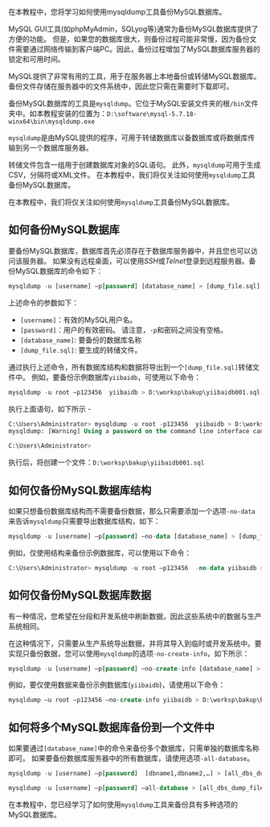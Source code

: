 在本教程中，您将学习如何使用mysqldump工具备份MySQL数据库。

MySQL GUI工具(如phpMyAdmin，SQLyog等)通常为备份MySQL数据库提供了方便的功能。 但是，如果您的数据库很大，则备份过程可能非常慢，因为备份文件需要通过网络传输到客户端PC。因此，备份过程增加了MySQL数据库服务器的锁定和可用时间。

MySQL提供了非常有用的工具，用于在服务器上本地备份或转储MySQL数据库。 备份文件存储在服务器中的文件系统中，因此您只需在需要时下载即可。

备份MySQL数据库的工具是`mysqldump`。它位于MySQL安装文件夹的根`/bin`文件夹中。如本教程安装的位置为：`D:\software\mysql-5.7.18-winx64\bin\mysqldump.exe`

`mysqldump`是由MySQL提供的程序，可用于转储数据库以备数据库或将数据库传输到另一个数据库服务器。

转储文件包含一组用于创建数据库对象的SQL语句。 此外，`mysqldump`可用于生成CSV，分隔符或XML文件。 在本教程中，我们将仅关注如何使用`mysqldump`工具备份MySQL数据库。

在本教程中，我们将仅关注如何使用`mysqldump`工具备份MySQL数据库。

## 如何备份MySQL数据库

要备份MySQL数据库，数据库首先必须存在于数据库服务器中，并且您也可以访问该服务器。 如果没有远程桌面，可以使用*SSH*或*Telnet*登录到远程服务器。备份MySQL数据库的命令如下：

```sql
mysqldump -u [username] –p[password] [database_name] > [dump_file.sql]
```

上述命令的参数如下：

- `[username]`：有效的MySQL用户名。
- `[password]`：用户的有效密码。 请注意，`-p`和密码之间没有空格。
- `[database_name]`: 要备份的数据库名称
- `[dump_file.sql]`: 要生成的转储文件。

通过执行上述命令，所有数据库结构和数据将导出到一个`[dump_file.sql]`转储文件中。 例如，要备份示例数据库`yiibaidb`，可使用以下命令：

```sql
mysqldump -u root –p123456  yiibaidb > D:\worksp\bakup\yiibaidb001.sql
```

执行上面语句，如下所示 -

```sql
C:\Users\Administrator> mysqldump -u root -p123456  yiibaidb > D:\worksp\bakup\yiibaidb001.sql
mysqldump: [Warning] Using a password on the command line interface can be insecure.

C:\Users\Administrator>
```

执行后，将创建一个文件：`D:\worksp\bakup\yiibaidb001.sql`

## 如何仅备份MySQL数据库结构

如果只想备份数据库结构而不需要备份数据，那么只需要添加一个选项`-no-data`来告诉`mysqldump`只需要导出数据库结构，如下：

```sql
mysqldump -u [username] –p[password] –no-data [database_name] > [dump_file.sql]
```

例如，仅使用结构来备份示例数据库，可以使用以下命令：

```sql
C:\Users\Administrator> mysqldump -u root –p123456  -no-data yiibaidb > D:\worksp\bakup\backup002.sql
```

## 如何仅备份MySQL数据库数据

有一种情况，您希望在分段和开发系统中刷新数据，因此这些系统中的数据与生产系统相同。

在这种情况下，只需要从生产系统导出数据，并将其导入到临时或开发系统中。要实现只备份数据，您可以使用`mysqldump`的选项`-no-create-info`，如下所示：

```sql
mysqldump -u [username] –p[password] –no-create-info [database_name] > [dump_file.sql]
```

例如，要仅使用数据来备份示例数据库(`yiibaidb`)，请使用以下命令：

```sql
mysqldump –u root –p123456 –no-create-info yiibaidb > D:\worksp\bakup\backup003.sql
```

## 如何将多个MySQL数据库备份到一个文件中

如果要通过`[database_name]`中的命令来备份多个数据库，只需单独的数据库名称即可。 如果要备份数据库服务器中的所有数据库，请使用选项`-all-database`。

```sql
mysqldump -u [username] –p[password]  [dbname1,dbname2,…] > [all_dbs_dump_file.sql]

mysqldump -u [username] –p[password] –all-database > [all_dbs_dump_file.sql]
```

在本教程中，您已经学习了如何使用`mysqldump`工具来备份具有多种选项的MySQL数据库。